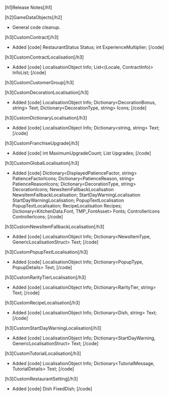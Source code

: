 [h1]Release Notes[/h1]

[h2]GameDataObjects[/h2]

*  General code cleanup.

[h3]CustomContract[/h3]
+ Added
[code]
RestaurantStatus Status;
int ExperienceMultiplier;
[/code]

[h3]CustomContractLocalisation[/h3]
+ Added
[code]
LocalisationObject<ContractInfo> Info;
List<(Locale, ContractInfo)> InfoList;
[/code]

[h3]CustomCustomerGroup[/h3]

[h3]CustomDecorationLocalisation[/h3]
+ Added
[code]
LocalisationObject<DecorationBonusInfo> Info;
Dictionary<DecorationBonus, string> Text;
Dictionary<DecorationType, string> Icons;
[/code]

[h3]CustomDictionaryLocalisation[/h3]
+ Added
[code]
LocalisationObject<DictionaryInfo> Info;
Dictionary<string, string> Text;
[/code]

[h3]CustomFranchiseUpgrade[/h3]
+ Added
[code]
int MaximumUpgradeCount;
List<IFranchiseUpgrade> Upgrades;
[/code]

[h3]CustomGlobalLocalisation[/h3]
+ Added
[code]
Dictionary<DisplayedPatienceFactor, string> PatienceFactorIcons;
Dictionary<PatienceReason, string> PatienceReasonIcons;
Dictionary<DecorationType, string> DecorationIcons;
NewsItemFallbackLocalisation NewsItemFallbackLocalisation;
StartDayWarningLocalisation StartDayWarningLocalisation;
PopupTextLocalisation PopupTextLocalisation;
RecipeLocalisation Recipes;
Dictionary<KitchenData.Font, TMP_FontAsset> Fonts;
ControllerIcons ControllerIcons;
[/code]

[h3]CustomNewsItemFallbackLocalisation[/h3]
+ Added
[code]
LocalisationObject<NewsItemFallbackInfo> Info;
Dictionary<NewsItemType, GenericLocalisationStruct> Text;
[/code]

[h3]CustomPopupTextLocalisation[/h3]
+ Added
[code]
LocalisationObject<PopupText> Info;
Dictionary<PopupType, PopupDetails> Text;
[/code]

[h3]CustomRarityTierLocalisation[/h3]
+ Added
[code]
LocalisationObject<RarityTierInfo> Info;
Dictionary<RarityTier, string> Text;
[/code]

[h3]CustomRecipeLocalisation[/h3]
+ Added
[code]
LocalisationObject<RecipeInfo> Info;
Dictionary<Dish, string> Text;
[/code]

[h3]CustomStartDayWarningLocalisation[/h3]
+ Added
[code]
LocalisationObject<StartDayWarningInfo> Info;
Dictionary<StartDayWarning, GenericLocalisationStruct> Text;
[/code]

[h3]CustomTutorialLocalisation[/h3]
+ Added
[code]
LocalisationObject<TutorialText> Info;
Dictionary<TutorialMessage, TutorialDetails> Text;
[/code]

[h3]CustomRestaurantSetting[/h3]
+ Added
[code]
Dish FixedDish;
[/code]